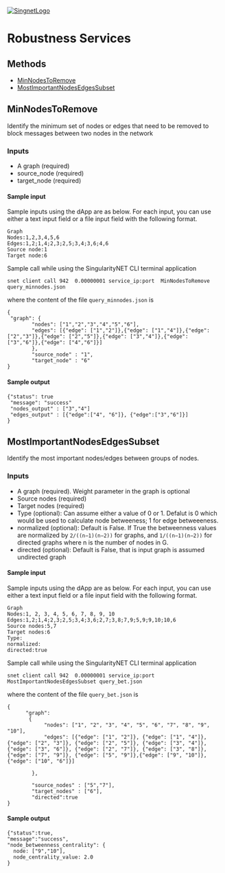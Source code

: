 [![SingnetLogo](../../../docs/assets/singnet-logo.jpg?raw=true "SingularityNET")](https://singularitynet.io/)

# Robustness Services

## Methods

- [MinNodesToRemove](#minnodestoremove)
- [MostImportantNodesEdgesSubset](#mostimportantnodesedgessubset)

## MinNodesToRemove

Identify the minimum set of nodes or edges that need to be removed to block messages between two nodes in the network

### Inputs

- A graph (required)
- source_node (required)
- target_node (required)

#### Sample input

Sample inputs using the dApp are as below. For each input, you can use either a text input field or a file input field with the following format.

```
Graph
Nodes:1,2,3,4,5,6
Edges:1,2;1,4;2,3;2,5;3,4;3,6;4,6
Source node:1
Target node:6
```

Sample call while using the SingularityNET CLI terminal application

```
snet client call 942  0.00000001 service_ip:port  MinNodesToRemove  query_minnodes.json
```

where the content of the file `query_minnodes.json` is

```
{
 "graph": {
        "nodes": ["1","2","3","4","5","6"],
        "edges": [{"edge": ["1","2"]},{"edge": ["1","4"]},{"edge": ["2","3"]},{"edge": ["2","5"]},{"edge": ["3","4"]},{"edge": ["3","6"]},{"edge": ["4","6"]}]
        },
        "source_node" : "1",
        "target_node" : "6"
}

```

#### Sample output

```
{"status": true
 "message": "success"
 "nodes_output" : ["3","4"]
 "edges_output" : [{"edge":["4", "6"]}, {"edge":["3","6"]}]
}
```

## MostImportantNodesEdgesSubset

Identify the most important nodes/edges between groups of nodes.

### Inputs

- A graph (required). Weight parameter in the graph is optional
- Source nodes (required)
- Target nodes (required)
- Type (optional): Can assume either a value of 0 or 1. Defalut is 0 which would be used to calculate node betweeness; 1 for edge betweeeness.
- normalized (optional): Default is False. If True the betweenness values are normalized by `2/((n−1)(n−2))` for graphs, and `1/((n−1)(n−2))` for directed graphs where n is the number of nodes in G.
- directed (optional): Default is False, that is input graph is assumed undirected graph

#### Sample input

Sample inputs using the dApp are as below. For each input, you can use either a text input field or a file input field with the following format.

```
Graph
Nodes:1, 2, 3, 4, 5, 6, 7, 8, 9, 10
Edges:1,2;1,4;2,3;2,5;3,4;3,6;2,7;3,8;7,9;5,9;9,10;10,6
Source nodes:5,7
Target nodes:6
Type:
normalized:
directed:true
```

Sample call while using the SingularityNET CLI terminal application

```
snet client call 942  0.00000001 service_ip:port  MostImportantNodesEdgesSubset query_bet.json
```

where the content of the file `query_bet.json` is

```
{
      "graph":
       {
            "nodes": ["1", "2", "3", "4", "5", "6", "7", "8", "9", "10"],
            "edges": [{"edge": ["1", "2"]}, {"edge": ["1", "4"]}, {"edge": ["2", "3"]}, {"edge": ["2", "5"]}, {"edge": ["3", "4"]}, {"edge": ["3", "6"]}, {"edge": ["2", "7"]}, {"edge": ["3", "8"]}, {"edge": ["7", "9"]}, {"edge": ["5", "9"]},{"edge": ["9", "10"]}, {"edge": ["10", "6"]}]

        },

        "source_nodes" : ["5","7"],
        "target_nodes" : ["6"],
        "directed":true
}
```

#### Sample output

```
{"status":true,
"message":"success",
"node_betweenness_centrality": {
  node: ["9","10"],
  node_centrality_value: 2.0
}

```
